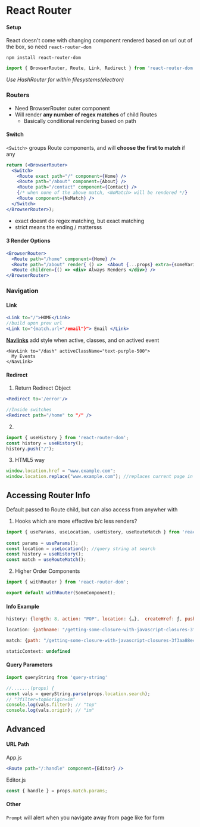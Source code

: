 #  React Router

#### Setup

React doesn't come with changing component rendered based on url out of the box, so need `react-router-dom`

`npm install react-router-dom`

```js
import { BrowserRouter, Route, Link, Redirect } from 'react-router-dom';
```

*Use HashRouter for within filesystems(electron)*

### Routers

- Need BrowserRouter outer component
- Will render **any number of regex matches** of child Routes
  - Basically conditional rendering based on path

#### Switch

`<Switch>`  groups Route components, and will **choose the first to match** if any

```jsx
return (<BrowserRouter>
  <Switch>
    <Route exact path="/" component={Home} />
    <Route path="/about" component={About} />
    <Route path="/contact" component={Contact} />
    {/* when none of the above match, <NoMatch> will be rendered */}
    <Route component={NoMatch} />
  </Switch>
</BrowserRouter>);
```

- exact doesnt do regex matching, but exact matching
- strict means the ending / mattersss 

#### 3 Render Options

```jsx
<BrowserRouter>
  <Route path="/home" component={Home} />
  <Route path="/about" render{ () =>  <About {...props} extra={someVariable} /> } />
  <Route children={() => <div> Always Renders </div>} /> 
</BrowserRouter>
```

### Navigation

#### Link

```jsx
<Link to="/">HOME</Link>
//build upon prev url
<Link to="{match.url+"/email"}"> Email </Link>
```

**[Navlinks](https://reactrouter.com/web/api/NavLink)** add style when active, classes, and on actived event

```react
<NavLink to="/dash" activeClassName="text-purple-500">
  My Events
</NavLink>
```

#### Redirect

1) Return Redirect Object

```jsx
<Redirect to='/error'/>

//Inside switches
<Redirect path="/home" to "/" />
```

2) 

```js
import { useHistory } from 'react-router-dom';
const history = useHistory();
history.push("/");
```

3)   HTML5 way

```javascript
window.location.href = "www.example.com";
window.location.replace("www.example.com"); //replaces current page in history
```

## Accessing Router Info

Default passed to Route child, but can also access from anywher with 

1) Hooks which are more effective b/c less renders?

```javascript
import { useParams, useLocation, useHistory, useRouteMatch } from 'react-router-dom';
  
const params = useParams();
const location = useLocation(); //query string at search
const history = useHistory();
const match = useRouteMatch();
```

2) Higher Order Components

```js
import { withRouter } from 'react-router-dom';

export default withRouter(SomeComponent);
```

#### Info Example

```js
history: {length: 8, action: "POP", location: {…}, 	createHref: ƒ, push: ƒ, …}

location: {pathname: "/getting-some-closure-with-javascript-closures-3f3aa88ecf8c", search: "", hash: "", state: undefined, key: "pmanoj"}

match: {path: "/getting-some-closure-with-javascript-closures-3f3aa88ecf8c", url: "/getting-some-closure-with-javascript-closures-3f3aa88ecf8c", isExact: true, params: {…}}

staticContext: undefined
```

#### Query Parameters

```jsx
import queryString from 'query-string'

//.......(props) {
const vals = queryString.parse(props.location.search); 
// "?filter=top&origin=im"
console.log(vals.filter); // "top"
console.log(vals.origin); // "im"
```

## Advanced

#### URL Path

App.js

```jsx
<Route path="/:handle" component={Editor} />
```

Editor.js

```jsx
const { handle } = props.match.params;
```

#### Other

`Prompt` will alert when you navigate away from page like for form